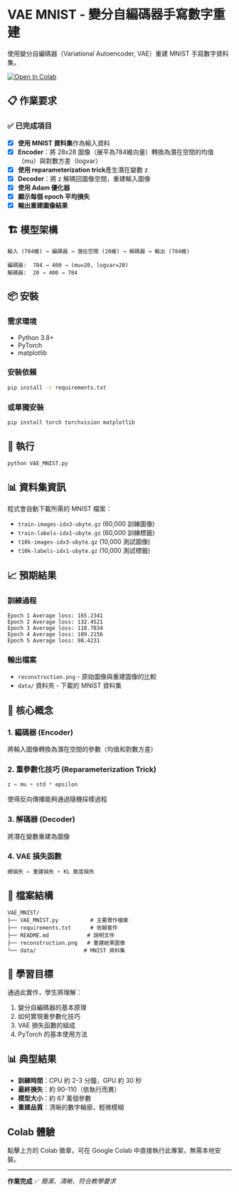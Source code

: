 # VAE MNIST - 變分自編碼器手寫數字重建

使用變分自編碼器（Variational Autoencoder, VAE）重建 MNIST 手寫數字資料集。

[![Open In Colab](https://colab.research.google.com/assets/colab-badge.svg)](https://colab.research.google.com/github/Qmo37/VAE_MNIST/blob/master/VAE_MNIST.ipynb)

## 📋 作業要求

### ✅ 已完成項目
- [x] **使用 MNIST 資料集**作為輸入資料
- [x] **Encoder**：將 28x28 圖像（展平為784維向量）轉換為潛在空間的均值（mu）與對數方差（logvar）
- [x] **使用 reparameterization trick**產生潛在變數 z
- [x] **Decoder**：將 z 解碼回圖像空間，重建輸入圖像
- [x] **使用 Adam 優化器**
- [x] **顯示每個 epoch 平均損失**
- [x] **輸出重建圖像結果**

## 🏗️ 模型架構

```
輸入 (784維) → 編碼器 → 潛在空間 (20維) → 解碼器 → 輸出 (784維)

編碼器:  784 → 400 → (mu=20, logvar=20)
解碼器:  20 → 400 → 784
```

## 📦 安裝

### 需求環境
- Python 3.8+
- PyTorch
- matplotlib

### 安裝依賴
```bash
pip install -r requirements.txt
```

### 或單獨安裝
```bash
pip install torch torchvision matplotlib
```

## 🚀 執行

```bash
python VAE_MNIST.py
```

## 📊 資料集資訊

程式會自動下載所需的 MNIST 檔案：
- `train-images-idx3-ubyte.gz` (60,000 訓練圖像)
- `train-labels-idx1-ubyte.gz` (60,000 訓練標籤)
- `t10k-images-idx3-ubyte.gz` (10,000 測試圖像)
- `t10k-labels-idx1-ubyte.gz` (10,000 測試標籤)

## 📈 預期結果

### 訓練過程
```
Epoch 1 Average loss: 165.2341
Epoch 2 Average loss: 132.4521
Epoch 3 Average loss: 118.7834
Epoch 4 Average loss: 109.2156
Epoch 5 Average loss: 98.4231
```

### 輸出檔案
- `reconstruction.png` - 原始圖像與重建圖像的比較
- `data/` 資料夾 - 下載的 MNIST 資料集

## 🧠 核心概念

### 1. 編碼器 (Encoder)
將輸入圖像轉換為潛在空間的參數（均值和對數方差）

### 2. 重參數化技巧 (Reparameterization Trick)
```python
z = mu + std * epsilon
```
使得反向傳播能夠通過隨機採樣過程

### 3. 解碼器 (Decoder)
將潛在變數重建為圖像

### 4. VAE 損失函數
```python
總損失 = 重建損失 + KL 散度損失
```

## 📁 檔案結構

```
VAE_MNIST/
├── VAE_MNIST.py          # 主要實作檔案
├── requirements.txt      # 依賴套件
├── README.md            # 說明文件
├── reconstruction.png   # 重建結果圖像
└── data/               # MNIST 資料集
```

## 🎯 學習目標

通過此實作，學生將理解：
1. 變分自編碼器的基本原理
2. 如何實現重參數化技巧
3. VAE 損失函數的組成
4. PyTorch 的基本使用方法

## 📊 典型結果

- **訓練時間**：CPU 約 2-3 分鐘，GPU 約 30 秒
- **最終損失**：約 90-110（依執行而異）
- **模型大小**：約 67 萬個參數
- **重建品質**：清晰的數字輪廓，輕微模糊

## Colab 體驗

點擊上方的 Colab 徽章，可在 Google Colab 中直接執行此專案，無需本地安裝。

---

**作業完成** ✅
*簡潔、清晰、符合教學要求*
